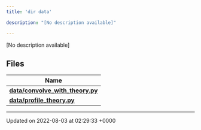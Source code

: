 ```yaml
---
title: 'dir data'

description: "[No description available]"

---
```







[No description available]

## Files

| Name           |
| -------------- |
| **[data/convolve_with_theory.py](/documentation/code/main/files/convolve__with__theory_8py/#file-convolve-with-theory.py)**  |
| **[data/profile_theory.py](/documentation/code/main/files/profile__theory_8py/#file-profile-theory.py)**  |






-------------------------------

Updated on 2022-08-03 at 02:29:33 +0000
